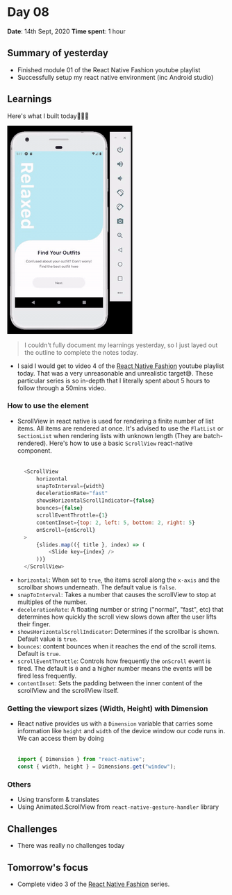 # Day 08

**Date**: 14th Sept, 2020
**Time spent**: 1 hour

## Summary of yesterday

- Finished module 01 of the React Native Fashion youtube playlist
- Successfully setup my react native environment (inc Android studio)

## Learnings

Here's what I built today🎉🎉🎉

![GIF of animated onboarding screens](../images/gifs/react-native-fashion-02.gif)

> I couldn't fully document my learnings yesterday, so I just layed out the outline to complete the notes today.

- I said I would get to video 4 of the [React Native Fashion](https://www.youtube.com/playlist?list=PLkOyNuxGl9jyhndcnbFcgNM81fZak7Rbw) youtube playlist today. That was a very unreasonable and unrealistic target😅. These particular series is so in-depth that I literally spent about 5 hours to follow through a 50mins video.

### How to use the <ScrollView/> element

- ScrollView in react native is used for rendering a finite number of list items. All items are rendered at once. It's advised to use the `FlatList` or `SectionList` when rendering lists with unknown length (They are batch-rendered). Here's how to use a basic `ScrollView` react-native component.<br><br>
  ```js
    <ScrollView
        horizontal
        snapToInterval={width}
        decelerationRate="fast"
        showsHorizontalScrollIndicator={false}
        bounces={false}
        scrollEventThrottle={1}
        contentInset={top: 2, left: 5, bottom: 2, right: 5}
        onScroll={onScroll}
    >
        {slides.map(({ title }, index) => (
            <Slide key={index} />
        ))}
    </ScrollView>
  ```
- `horizontal`: When set to `true`, the items scroll along the `x-axis` and the scrollbar shows underneath. The default value is `false`.
- `snapToInterval`: Takes a number that causes the scrollView to stop at multiples of the number.
- `decelerationRate`: A floating number or string ("normal", "fast", etc) that determines how quickly the scroll view slows down after the user lifts their finger.
- `showsHorizontalScrollIndicator`: Determines if the scrollbar is shown. Default value is `true`.
- `bounces`: content bounces when it reaches the end of the scroll items. Default is `true`.
- `scrollEventThrottle`: Controls how frequently the `onScroll` event is fired. The default is `0` and a higher number means the events will be fired less frequently.
- `contentInset`: Sets the padding between the inner content of the scrollView and the scrollView itself.

### Getting the viewport sizes (Width, Height) with Dimension

- React native provides us with a `Dimension` variable that carries some information like `height` and `width` of the device window our code runs in. We can access them by doing <br><br>

  ```js
  import { Dimension } from "react-native";
  const { width, height } = Dimensions.get("window");
  ```

### Others

- Using transform & translates
- Using Animated.ScrollView from `react-native-gesture-handler` library

## Challenges

- There was really no challenges today

## Tomorrow's focus

- Complete video 3 of the [React Native Fashion](https://www.youtube.com/playlist?list=PLkOyNuxGl9jyhndcnbFcgNM81fZak7Rbw) series.

